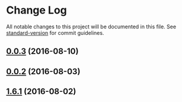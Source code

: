 # Change Log

All notable changes to this project will be documented in this file. See [standard-version](https://github.com/conventional-changelog/standard-version) for commit guidelines.

<a name="0.0.3"></a>
## [0.0.3](https://github.com/ghepesdoru/babel-plugin-module-alias-rn/compare/v0.0.2...v0.0.3) (2016-08-10)



<a name="0.0.2"></a>
## [0.0.2](https://github.com/ghepesdoru/babel-plugin-module-alias-rn/compare/0.0.1-alpha.1...v0.0.2) (2016-08-03)



<a name="1.6.1"></a>
## [1.6.1](https://github.com/tleunen/babel-plugin-module-alias/compare/v1.6.0...v1.6.1) (2016-08-02)
